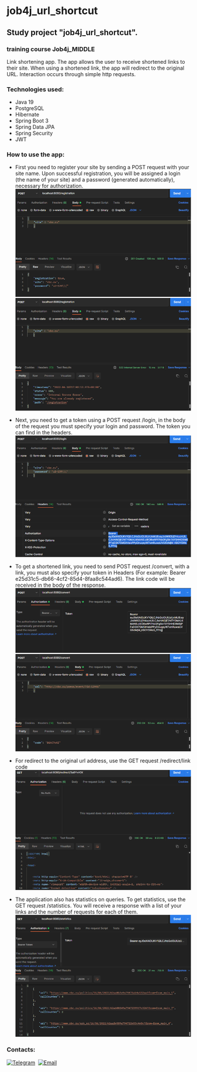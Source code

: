 # job4j_url_shortcut



## Study project "job4j_url_shortcut".
### training course Job4j_MIDDLE

Link shortening app. The app allows the user to receive shortened links 
to their site. When using a shortened link, the app will redirect to the 
original URL. Interaction occurs through simple http requests.

### Technologies used:
- Java 19
- PostgreSQL
- Hibernate
- Spring Boot 3
- Spring Data JPA
- Spring Security
- JWT

### How to use the app:

- First you need to register your site by sending a POST request with your site name.
  Upon successful registration, you will be assigned a login (the name of your site) and 
  a password (generated automatically), necessary for authorization.
  ![alt text](https://github.com/BarmaleySPb/job4j_url_shortcut/blob/master/src/main/java/ru/job4j/url/shortcut/image/1.png)
  ![alt text](https://github.com/BarmaleySPb/job4j_url_shortcut/blob/master/src/main/java/ru/job4j/url/shortcut/image/2.png)

- Next, you need to get a token using a POST request /login, in the body of the request 
  you must specify your login and password. The token you can find in the headers.
  ![alt text](https://github.com/BarmaleySPb/job4j_url_shortcut/blob/master/src/main/java/ru/job4j/url/shortcut/image/3.png)

- To get a shortened link, you need to send POST request /convert, with a link, you 
  must also specify your token in Headers (For example: Bearer e25d31c5-db66-4cf2-85d4-8faa8c544ad6).
  The link code will be received in the body of the response.
  ![alt text](https://github.com/BarmaleySPb/job4j_url_shortcut/blob/master/src/main/java/ru/job4j/url/shortcut/image/4.png)
  ![alt text](https://github.com/BarmaleySPb/job4j_url_shortcut/blob/master/src/main/java/ru/job4j/url/shortcut/image/5.png)

- For redirect to the original url address, use the GET request /redirect/link code
  ![alt text](https://github.com/BarmaleySPb/job4j_url_shortcut/blob/master/src/main/java/ru/job4j/url/shortcut/image/6.png)

- The application also has statistics on queries. To get statistics, use the GET request 
  /statistics. You will receive a response with a list of your links and the number of requests 
  for each of them.
  ![alt text](https://github.com/BarmaleySPb/job4j_url_shortcut/blob/master/src/main/java/ru/job4j/url/shortcut/image/7.png)

### Contacts:
[![Telegram](https://img.shields.io/badge/-telegram-grey?style=flat&logo=telegram&logoColor=white)](https://t.me/Evgeny_Zakharov)&nbsp;
[![Email](https://img.shields.io/badge/@%20email-005FED?style=flat&logo=mail&logoColor=white)](mailto:e.g.zakharov@gmail.com)&nbsp;